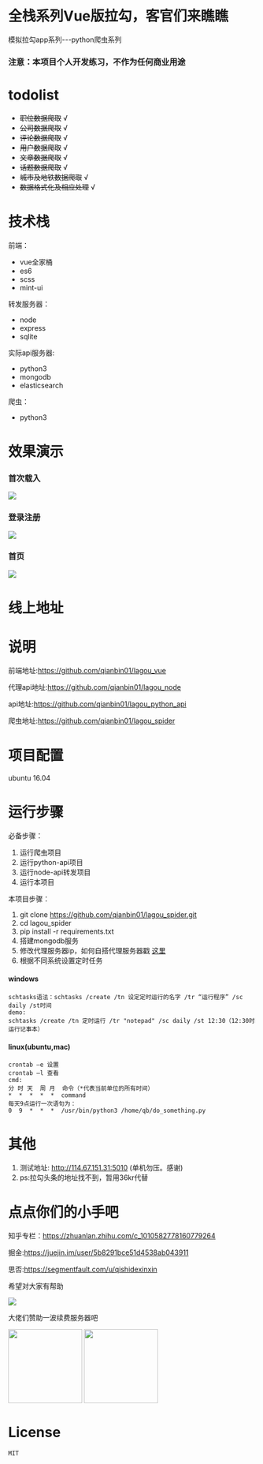# 全栈系列Vue版拉勾，客官们来瞧瞧
模拟拉勾app系列---python爬虫系列

### 注意：本项目个人开发练习，不作为任何商业用途

# todolist
+ ~~职位数据爬取~~  √
+ ~~公司数据爬取~~  √
+ ~~评论数据爬取~~  √
+ ~~用户数据爬取~~  √
+ ~~文章数据爬取~~  √
+ ~~话题数据爬取~~  √
+ ~~城市及地铁数据爬取~~  √
+ ~~数据格式化及相应处理~~  √

# 技术栈
前端：
+ vue全家桶
+ es6
+ scss
+ mint-ui

转发服务器：
+ node
+ express
+ sqlite

实际api服务器:
+ python3
+ mongodb
+ elasticsearch

爬虫：
+ python3

# 效果演示
### 首次载入
![](screenshots/loading.gif)
### 登录注册
![](screenshots/login.gif)
### 首页
![](screenshots/home.gif)

# 线上地址

# 说明
前端地址:https://github.com/qianbin01/lagou_vue

代理api地址:https://github.com/qianbin01/lagou_node

api地址:https://github.com/qianbin01/lagou_python_api

爬虫地址:https://github.com/qianbin01/lagou_spider
# 项目配置
ubuntu 16.04
# 运行步骤
  必备步骤：
  1. 运行爬虫项目
  2. 运行python-api项目
  3. 运行node-api转发项目
  4. 运行本项目
  
  本项目步骤：
  
  1. git clone https://github.com/qianbin01/lagou_spider.git
  2. cd lagou_spider
  3. pip install -r requirements.txt
  4. 搭建mongodb服务
  5. 修改代理服务器ip，如何自搭代理服务器戳
<a href="https://github.com/jhao104/proxy_pool">这里</a>
  6. 根据不同系统设置定时任务
#### windows
    schtasks语法：schtasks /create /tn 设定定时运行的名字 /tr “运行程序” /sc daily /st时间
    demo:
    schtasks /create /tn 定时运行 /tr "notepad" /sc daily /st 12:30（12:30时运行记事本）
#### linux(ubuntu,mac)
    crontab –e 设置
    crontab –l 查看
    cmd:
    分 时 天  周 月  命令（*代表当前单位的所有时间）
    *  *  *  *  *  command
    每天9点运行一次语句为：
    0  9  *  *  *  /usr/bin/python3 /home/qb/do_something.py
  
# 其他
 1. 测试地址: http://114.67.151.31:5010 (单机勿压。感谢)
 2. ps:拉勾头条的地址找不到，暂用36kr代替
    
 
# 点点你们的小手吧
知乎专栏：https://zhuanlan.zhihu.com/c_1010582778160779264

掘金:https://juejin.im/user/5b8291bce51d4538ab043911

思否:https://segmentfault.com/u/qishidexinxin

希望对大家有帮助

![](http://oh343spqg.bkt.clouddn.com/dianzan.jpg)

大佬们赞助一波续费服务器吧

<img src="http://oh343spqg.bkt.clouddn.com/zhifubao.jpg" width="150" hegiht="50" />


<img src="http://oh343spqg.bkt.clouddn.com/%E5%BE%AE%E4%BF%A1.jpg" width="150" hegiht="50" />

# License
    MIT

